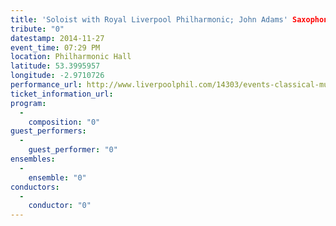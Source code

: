 ```yaml
---
title: 'Soloist with Royal Liverpool Philharmonic; John Adams' Saxophone Concerto'
tribute: "0"
datestamp: 2014-11-27
event_time: 07:29 PM
location: Philharmonic Hall
latitude: 53.3995957
longitude: -2.9710726
performance_url: http://www.liverpoolphil.com/14303/events-classical-music/sax-in-the-city.html
ticket_information_url: 
program: 
  -
    composition: "0"
guest_performers: 
  -
    guest_performer: "0"
ensembles: 
  -
    ensemble: "0"
conductors: 
  -
    conductor: "0"
---
```

